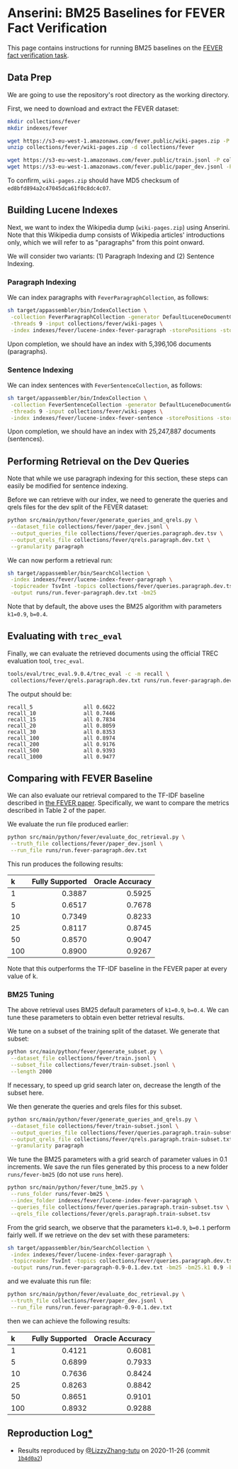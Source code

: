 # Anserini: BM25 Baselines for FEVER Fact Verification

This page contains instructions for running BM25 baselines on the [FEVER fact verification task](https://fever.ai/).

## Data Prep

We are going to use the repository's root directory as the working directory.

First, we need to download and extract the FEVER dataset:

```bash
mkdir collections/fever
mkdir indexes/fever

wget https://s3-eu-west-1.amazonaws.com/fever.public/wiki-pages.zip -P collections/fever
unzip collections/fever/wiki-pages.zip -d collections/fever

wget https://s3-eu-west-1.amazonaws.com/fever.public/train.jsonl -P collections/fever
wget https://s3-eu-west-1.amazonaws.com/fever.public/paper_dev.jsonl -P collections/fever
```

To confirm, `wiki-pages.zip` should have MD5 checksum of `ed8bfd894a2c47045dca61f0c8dc4c07`.

## Building Lucene Indexes

Next, we want to index the Wikipedia dump (`wiki-pages.zip`) using Anserini. Note that this Wikipedia dump consists of Wikipedia articles' introductions only, which we will refer to as "paragraphs" from this point onward.

We will consider two variants: (1) Paragraph Indexing and (2) Sentence Indexing.

### Paragraph Indexing

We can index paragraphs with `FeverParagraphCollection`, as follows:

```bash
sh target/appassembler/bin/IndexCollection \
 -collection FeverParagraphCollection -generator DefaultLuceneDocumentGenerator \
 -threads 9 -input collections/fever/wiki-pages \
 -index indexes/fever/lucene-index-fever-paragraph -storePositions -storeDocvectors -storeRaw 
```

Upon completion, we should have an index with 5,396,106 documents (paragraphs).

### Sentence Indexing

We can index sentences with `FeverSentenceCollection`, as follows:

```bash
sh target/appassembler/bin/IndexCollection \
 -collection FeverSentenceCollection -generator DefaultLuceneDocumentGenerator \
 -threads 9 -input collections/fever/wiki-pages \
 -index indexes/fever/lucene-index-fever-sentence -storePositions -storeDocvectors -storeRaw 
```

Upon completion, we should have an index with 25,247,887 documents (sentences).

## Performing Retrieval on the Dev Queries

Note that while we use paragraph indexing for this section, these steps can easily be modified for sentence indexing.

Before we can retrieve with our index, we need to generate the queries and qrels files for the dev split of the FEVER dataset:

```bash
python src/main/python/fever/generate_queries_and_qrels.py \
 --dataset_file collections/fever/paper_dev.jsonl \
 --output_queries_file collections/fever/queries.paragraph.dev.tsv \
 --output_qrels_file collections/fever/qrels.paragraph.dev.txt \
 --granularity paragraph
```

We can now perform a retrieval run:

```bash
sh target/appassembler/bin/SearchCollection \
 -index indexes/fever/lucene-index-fever-paragraph \
 -topicreader TsvInt -topics collections/fever/queries.paragraph.dev.tsv \
 -output runs/run.fever-paragraph.dev.txt -bm25
```

Note that by default, the above uses the BM25 algorithm with parameters `k1=0.9`, `b=0.4`.

## Evaluating with `trec_eval`

Finally, we can evaluate the retrieved documents using the official TREC evaluation tool, `trec_eval`.

```bash
tools/eval/trec_eval.9.0.4/trec_eval -c -m recall \
 collections/fever/qrels.paragraph.dev.txt runs/run.fever-paragraph.dev.txt
```

The output should be:

```
recall_5              	all	0.6622
recall_10             	all	0.7446
recall_15             	all	0.7834
recall_20             	all	0.8059
recall_30             	all	0.8353
recall_100            	all	0.8974
recall_200            	all	0.9176
recall_500            	all	0.9393
recall_1000           	all	0.9477
```

## Comparing with FEVER Baseline

We can also evaluate our retrieval compared to the TF-IDF baseline described in [the FEVER paper](https://www.aclweb.org/anthology/N18-1074.pdf). Specifically, we want to compare the metrics described in Table 2 of the paper.

We evaluate the run file produced earlier:

```bash
python src/main/python/fever/evaluate_doc_retrieval.py \
 --truth_file collections/fever/paper_dev.jsonl \
 --run_file runs/run.fever-paragraph.dev.txt
```

This run produces the following results:

| k   | Fully Supported | Oracle Accuracy |
|:----|----------------:|----------------:|
| 1   | 0.3887          | 0.5925          |
| 5   | 0.6517          | 0.7678          |
| 10  |	0.7349          | 0.8233          |
| 25  |	0.8117          | 0.8745          |
| 50  |	0.8570          | 0.9047          |
| 100 |	0.8900          | 0.9267          |

Note that this outperforms the TF-IDF baseline in the FEVER paper at every value of k.

### BM25 Tuning

The above retrieval uses BM25 default parameters of `k1=0.9`, `b=0.4`. We can tune these parameters to obtain even better retrieval results.

We tune on a subset of the training split of the dataset. We generate that subset:

```bash
python src/main/python/fever/generate_subset.py \
 --dataset_file collections/fever/train.jsonl \
 --subset_file collections/fever/train-subset.jsonl \
 --length 2000
```

If necessary, to speed up grid search later on, decrease the length of the subset here.

We then generate the queries and qrels files for this subset.

```bash
python src/main/python/fever/generate_queries_and_qrels.py \
 --dataset_file collections/fever/train-subset.jsonl \
 --output_queries_file collections/fever/queries.paragraph.train-subset.tsv \
 --output_qrels_file collections/fever/qrels.paragraph.train-subset.txt \
 --granularity paragraph
```

We tune the BM25 parameters with a grid search of parameter values in 0.1 increments. We save the run files generated by this process to a new folder `runs/fever-bm25` (do not use `runs` here).

```bash
python src/main/python/fever/tune_bm25.py \
 --runs_folder runs/fever-bm25 \
 --index_folder indexes/fever/lucene-index-fever-paragraph \
 --queries_file collections/fever/queries.paragraph.train-subset.tsv \
 --qrels_file collections/fever/qrels.paragraph.train-subset.tsv
```

From the grid search, we observe that the parameters `k1=0.9`, `b=0.1` perform fairly well. If we retrieve on the dev set with these parameters:

```bash
sh target/appassembler/bin/SearchCollection \
 -index indexes/fever/lucene-index-fever-paragraph \
 -topicreader TsvInt -topics collections/fever/queries.paragraph.dev.tsv \
 -output runs/run.fever-paragraph-0.9-0.1.dev.txt -bm25 -bm25.k1 0.9 -bm25.b 0.1
```

and we evaluate this run file:

```bash
python src/main/python/fever/evaluate_doc_retrieval.py \
 --truth_file collections/fever/paper_dev.jsonl \
 --run_file runs/run.fever-paragraph-0.9-0.1.dev.txt
```

then we can achieve the following results:

| k   | Fully Supported | Oracle Accuracy |
|:----|----------------:|----------------:|
| 1   | 0.4121          | 0.6081          |
| 5   | 0.6899          | 0.7933          |
| 10  | 0.7636          | 0.8424          |
| 25  | 0.8263          | 0.8842          |
| 50  | 0.8651          | 0.9101          |
| 100 | 0.8932          | 0.9288          |

## Reproduction Log[*](reproducibility.md)

+ Results reproduced by [@LizzyZhang-tutu](https://github.com/LizzyZhang-tutu) on 2020-11-26 (commit [`1b4d0a2`](https://github.com/castorini/anserini/commit/1b4d0a29879a867ca5d1f003f924acc3279455ba))
